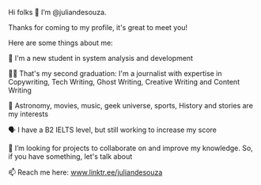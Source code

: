 Hi folks 👋 I’m @juliandesouza.

Thanks for coming to my profile, it's great to meet you!

Here are some things about me:

🌱 I'm a new student in system analysis and development

✍🏻 That's my second graduation: I'm a journalist with expertise in Copywriting, Tech Writing, Ghost Writing, Creative Writing and Content Writing 

👀 Astronomy, movies, music, geek universe, sports, History and stories are my interests 

🗣 I have a B2 IELTS level, but still working to increase my score 

💞️ I’m looking for projects to collaborate on and improve my knowledge. So, if you have something, let's talk about 

📫 Reach me here: www.linktr.ee/juliandesouza 


